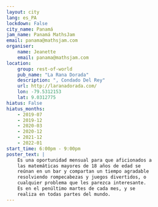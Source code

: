 ```yaml
---
layout: city                                           
lang: es_PA
lockdown: False
city_name: Panamá                                                               
jam_name: Panamá MathsJam
email: panama@mathsjam.com
organiser:
    name: Jeanette
    email: panama@mathsjam.com
location:
    group: rest-of-world
    pub_name: "La Rana Dorada"
    description: ", Condado Del Rey"
    url: http://laranadorada.com/
    lon: -79.5312153
    lat: 9.0312775
hiatus: False
hiatus_months:
    - 2019-07
    - 2019-12
    - 2020-03
    - 2020-12
    - 2021-12
    - 2022-01
start_time: 6:00pm - 9:00pm
poster_text: |
    Es una oportunidad mensual para que aficionados a
    las matemáticas mayores de 18 años de edad se 
    reúnan en un bar y compartan un tiempo agradable 
    resolviendo rompecabezas y juegos divertidos, o 
    cualquier problema que les parezca interesante.
    Es en el penúltimo martes de cada mes, y se
    realiza en todas partes del mundo.
---
```

